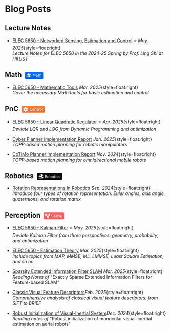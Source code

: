 # Blog Posts

## Lecture Notes

- [ELEC 5650 - Networked Sensing, Estimation and Control](./2025/elec-5650) ⭐
  _May. 2025_{style=float:right}<br>
  _Lecture Notes for ELEC 5650 in the 2024-25 Spring by Prof. Ling Shi at HKUST_

## Math &nbsp;<img src="/public/tags/math.svg" style="display:inline; vertical-align:middle; height:1em;">

- [ELEC 5650 - Mathematic Tools](./2025/elec-5650/math-tools)
  _Mar. 2025_{style=float:right}<br>
  _Cover the necessary Math tools for basic estimation and control_

## PnC &nbsp;<img src="/public/tags/control.svg" style="display:inline; vertical-align:middle; height:1em;">

- [ELEC 5650 - Linear Quadratic Regulator](./2025/elec-5650/lqr) ⭐
  _Apr. 2025_{style=float:right}<br>
  _Deviate LQR and LQG from Dynamic Programming and optimization_

- [Cyber Planner Implementation Report](./2025/cyber-planner)
  _Jan. 2025_{style=float:right}<br>
  _TOPP-based motion planning for robotic manipulators_

- [CoTiMo Planner Implementation Report](./2024/cotimo-planner)
  _Nov. 2024_{style=float:right} <br>
  _TOPP-based motion planning for omnidirectional mobile robots_

## Robotics &nbsp;<img src="/public/tags/robotics.svg" style="display:inline; vertical-align:middle; height:1em;">

- [Rotation Representations in Robotics](./2024/rotation-representation)
  _Sep. 2024_{style=float:right}<br>
  _Introduce four types of rotation representation: Euler angles, axis angle, quaternions, and rotation matrix_

## Perception &nbsp;<img src="/public/tags/sense.svg" style="display:inline; vertical-align:middle; height:1em;">

- [ELEC 5650 - Kalman Filter](./2025/elec-5650/kalman-filter) ⭐
  _May. 2025_{style=float:right}<br>
  _Deviate Kalman Filter from three perspectives: geometry, probability, and optimization_

- [ELEC 5650 - Estimation Theory](./2025/elec-5650/estimation)
  _Mar. 2025_{style=float:right}<br>
  _Include topics from MAP, MMSE, ML, LMMSE, Least Square Estimation, and so on_

- [Sparsity Extended Information Filter SLAM](./2025/seif-slam)
  _Mar. 2025_{style=float:right}<br>
  _Reading Notes of_ "Exactly Sparse Extended Information Filters for Feature-based SLAM"

- [Classic Visual Feature Descriptors](./2025/visual-feature)_Feb. 2025_{style=float:right}<br>
  _Comprehensive analysis of classical visual feature descriptors: from SIFT to BRIEF_

- [Robust Initialization of Visual-Inertial System](./2024/vins-init)_Dec. 2024_{style=float:right}<br>
  _Reading notes of_ "Robust initialization of monocular visual-inertial estimation on aerial robots"

